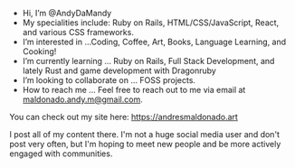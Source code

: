 - Hi, I’m @AndyDaMandy
- My specialities include: Ruby on Rails, HTML/CSS/JavaScript, React, and various CSS frameworks.
- I’m interested in ...Coding, Coffee, Art, Books, Language Learning, and Cooking!
- I’m currently learning ... Ruby on Rails, Full Stack Development, and lately Rust and game development with Dragonruby
- I’m looking to collaborate on ... FOSS projects.
- How to reach me ... Feel free to reach out to me via email at maldonado.andy.m@gmail.com.

You can check out my site here:
https://andresmaldonado.art

I post all of my content there. I'm not a huge social media user and don't post very often, but I'm hoping to meet new people and be more actively engaged with communities.
